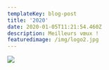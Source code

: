 ```yaml
---
templateKey: blog-post
title: '2020'
date: 2020-01-05T11:21:54.460Z
description: Meilleurs vœux !
featuredimage: /img/logo2.jpg
---
```

![](/img/voeux-2020.jpg)

